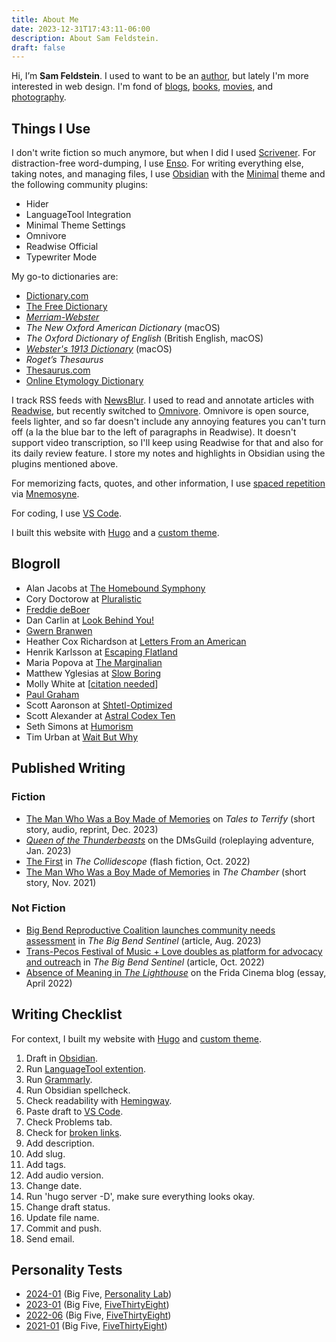 ```yaml
---
title: About Me
date: 2023-12-31T17:43:11-06:00
description: About Sam Feldstein.
draft: false
---
```


Hi, I’m **Sam Feldstein**. I used to want to be an [author](#published-writing), but lately I'm more interested in web design. I'm fond of [blogs](#blogroll), [books](https://www.goodreads.com/user/show/153965751-sam-feldstein), [movies](https://letterboxd.com/HoogoSteeglitz/), and [photography](https://www.instagram.com/seldstein/).

## Things I Use

I don't write fiction so much anymore, but when I did I used [Scrivener](https://www.literatureandlatte.com/scrivener/overview). For distraction-free word-dumping, I use [Enso](https://enso.sonnet.io/). For writing everything else, taking notes, and managing files, I use [Obsidian](https://obsidian.md/) with the [Minimal](https://minimal.guide/home) theme and the following community plugins:

- Hider
- LanguageTool Integration
- Minimal Theme Settings
- Omnivore
- Readwise Official
- Typewriter Mode

My go-to dictionaries are:

- [Dictionary.com](https://www.dictionary.com/)
- [The Free Dictionary](https://www.thefreedictionary.com/)
- [*Merriam-Webster*](https://www.merriam-webster.com/)
- *The New Oxford American Dictionary* (macOS)
- *The Oxford Dictionary of English* (British English, macOS)
- [*Webster's 1913 Dictionary*](https://github.com/cmod/websters-1913) (macOS)
- *Roget’s Thesaurus*
- [Thesaurus.com](https://www.thesaurus.com/)
- [Online Etymology Dictionary](https://www.etymonline.com/)

I track RSS feeds with [NewsBlur](https://newsblur.com/). I used to read and annotate articles with [Readwise](https://readwise.io/), but recently switched to [Omnivore](https://omnivore.app/). Omnivore is open source, feels lighter, and so far doesn't include any annoying features you can't turn off (a la the blue bar to the left of paragraphs in Readwise). It doesn't support video transcription, so I'll keep using Readwise for that and also for its daily review feature. I store my notes and highlights in Obsidian using the plugins mentioned above.

For memorizing facts, quotes, and other information, I use [spaced repetition](https://en.wikipedia.org/wiki/Spaced_repetition) via [Mnemosyne](https://mnemosyne-proj.org/).

For coding, I use [VS Code](https://code.visualstudio.com/).

I built this website with [Hugo](https://gohugo.io/) and a [custom theme](https://github.com/seldstein/personal-website).

## Blogroll

- Alan Jacobs at [The Homebound Symphony](https://blog.ayjay.org/)
- Cory Doctorow at [Pluralistic](https://pluralistic.net/)
- [Freddie deBoer](https://freddiedeboer.substack.com/)
- Dan Carlin at [Look Behind You!](https://dancarlin.substack.com/)
- [Gwern Branwen](https://gwern.net/)
- Heather Cox Richardson at [Letters From an American](https://heathercoxrichardson.substack.com/)
- Henrik Karlsson at [Escaping Flatland](https://www.henrikkarlsson.xyz/)
- Maria Popova at [The Marginalian](https://www.themarginalian.org/)
- Matthew Yglesias at [Slow Boring](https://www.slowboring.com/)
- Molly White at [[citation needed](https://newsletter.mollywhite.net/)]
- [Paul Graham](https://www.paulgraham.com/)
- Scott Aaronson at [Shtetl-Optimized](https://scottaaronson.blog/)
- Scott Alexander at [Astral Codex Ten](https://www.astralcodexten.com/)
- Seth Simons at [Humorism](https://www.humorism.xyz/)
- Tim Urban at [Wait But Why](https://waitbutwhy.com/)

## Published Writing

### Fiction

- [The Man Who Was a Boy Made of Memories](https://talestoterrify.com/episodes/619-z-j-garcia-samuel-feldstein/) on *Tales to Terrify* (short story, audio, reprint, Dec. 2023)
- [*Queen of the Thunderbeasts*](https://www.dmsguild.com/product/426630/Queen-of-the-Thunderbeasts?affiliate_id=1701028) on the DMsGuild (roleplaying adventure, Jan. 2023)
- [The First](https://thecollidescope.com/2022/10/16/the-first/) in *The Collidescope* (flash fiction, Oct. 2022)
- [The Man Who Was a Boy Made of Memories](https://thechambermagazine.com/2021/11/12/the-man-who-was-a-boy-made-of-memories-science-fiction-horror-by-samuel-feldstein/) in *The Chamber* (short story, Nov. 2021)

### Not Fiction

- [Big Bend Reproductive Coalition launches community needs assessment](https://bigbendsentinel.com/2023/08/09/big-bend-reproductive-coalition-launches-community-needs-assessment-with-inaugural-town-hal/?mc_cid=b24b0bb606) in *The Big Bend Sentinel* (article, Aug. 2023)
- [Trans-Pecos Festival of Music + Love doubles as platform for advocacy and outreach](https://bigbendsentinel.com/2022/10/05/trans-pecos-festival-of-music-love-doubles-as-platform-for-advocacy-and-outreach/) in *The Big Bend Sentinel* (article, Oct. 2022)
- [Absence of Meaning in *The Lighthouse*](https://thefridacinema.org/film-criticism/absence-of-meaning-the-lighthouse/) on the Frida Cinema blog (essay, April 2022)

## Writing Checklist

For context, I built my website with [Hugo](https://gohugo.io/) and [custom theme](https://github.com/seldstein/personal-website).

1. Draft in [Obsidian](https://obsidian.md/).
2. Run [LanguageTool extention](https://publish.obsidian.md/hub/02+-+Community+Expansions/02.05+All+Community+Expansions/Plugins/obsidian-languagetool-plugin).
3. Run [Grammarly](https://www.grammarly.com/).
4. Run Obsidian spellcheck.
5. Check readability with [Hemingway](https://hemingwayapp.com/).
6. Paste draft to [VS Code](https://code.visualstudio.com/).
7. Check Problems tab.
8. Check for [broken links](https://marketplace.visualstudio.com/items?itemName=BillDietrich.linkcheckerhtml).
9. Add description.
10. Add slug.
11. Add tags.
12. Add audio version.
13. Change date.
14. Run 'hugo server -D', make sure everything looks okay.
15. Change draft status.
16. Update file name.
17. Commit and push.
18. Send email.

## Personality Tests

- [2024-01](/personality-tests/big-five-2024-01.html) (Big Five, [Personality Lab](https://www.personalitylab.org/))
- [2023-01](/personality-tests/big-five-2023-01.pdf) (Big Five, [FiveThirtyEight](https://projects.fivethirtyeight.com/personality-quiz/))
- [2022-06](/personality-tests/big-five-2022-06.pdf) (Big Five, [FiveThirtyEight](https://projects.fivethirtyeight.com/personality-quiz/))
- [2021-01](/personality-tests/big-five-2021-01.pdf) (Big Five, [FiveThirtyEight](https://projects.fivethirtyeight.com/personality-quiz/))

